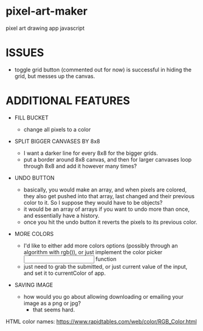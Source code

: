 # pixel-art-maker
pixel art drawing app javascript


# ISSUES

- toggle grid button (commented out for now) is successful in hiding the grid, but messes up the canvas.



# ADDITIONAL FEATURES

- FILL BUCKET
  - change all pixels to a color

- SPLIT BIGGER CANVASES BY 8x8
  - I want a darker line for every 8x8 for the bigger grids.
  - put a border around 8x8 canvas, and then for larger canvases loop through 8x8 and add it however many times?

- UNDO BUTTON
  - basically, you would make an array, and when pixels are colored, they also get pushed into that array, last changed and their previous color to it. So  I suppose they would have to be objects?
  - it would be an array of arrays if you want to undo more than once, and essentially have a history.
  - once you hit the undo button it reverts the pixels to its previous color.

- MORE COLORS
  - I'd like to either add more colors options (possibly through an algorithm with rgb()), or just implement the color picker <input> function
  - just need to grab the submitted, or just current value of the input, and set it to currentColor of app.

- SAVING IMAGE
  - how would you go about allowing downloading or emailing your image as a png or jpg?
    - that seems hard.

HTML color names:
https://www.rapidtables.com/web/color/RGB_Color.html
